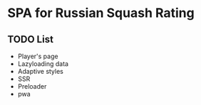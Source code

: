 # SPA for Russian Squash Rating

## TODO List
* Player's page
* Lazyloading data
* Adaptive styles
* SSR
* Preloader
* pwa
